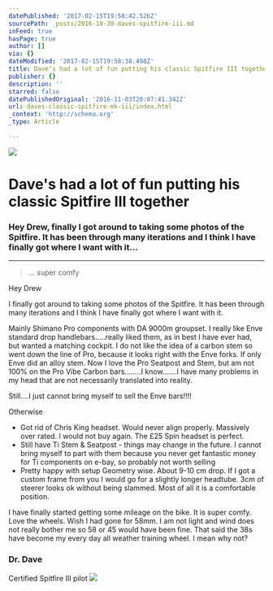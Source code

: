 ```yaml
---
datePublished: '2017-02-15T19:58:42.526Z'
sourcePath: _posts/2016-10-30-daves-spitfire-iii.md
inFeed: true
hasPage: true
author: []
via: {}
dateModified: '2017-02-15T19:58:38.498Z'
title: Dave’s had a lot of fun putting his classic Spitfire III together
publisher: {}
description: ''
starred: false
datePublishedOriginal: '2016-11-03T20:07:41.342Z'
url: daves-classic-spitfire-mk-iii/index.html
_context: 'http://schema.org'
_type: Article

---
```

![](https://the-grid-user-content.s3-us-west-2.amazonaws.com/763b5b1c-8291-46bc-801b-2c1eae5cd804.jpg)

# Dave's had a lot of fun putting his classic Spitfire III together

### Hey Drew, finally I got around to taking some photos of the Spitfire. It has been through many iterations and I think I have finally got where I want with it...

---

> ... super comfy

Hey Drew

I finally got around to taking some photos of the Spitfire. It has been through many iterations and I think I have finally got where I want with it.

Mainly Shimano Pro components with DA 9000m groupset. I really like Enve standard drop handlebars.....really liked them, as in best I have ever had, but wanted a matching cockpit. I do not like the idea of a carbon stem so went down the line of Pro, because it looks right with the Enve forks. If only Enve did an alloy stem. Now I love the Pro Seatpost and Stem, but am not 100% on the Pro Vibe Carbon bars........I know.......I have many problems in my head that are not necessarily translated into reality.

Still....I just cannot bring myself to sell the Enve bars!!!!

Otherwise

* Got rid of Chris King headset. Would never align properly. Massively over rated. I would not buy again. The £25 Spin headset is perfect.
* Still have Ti Stem & Seatpost - things may change in the future. I cannot bring myself to part with them because you never get fantastic money for Ti components on e-bay, so probably not worth selling
* Pretty happy with setup Geometry wise. About 9-10 cm drop. If I got a custom frame from you I would go for a slightly longer headtube. 3cm of steerer looks ok without being slammed. Most of all it is a comfortable position.

I have finally started getting some mileage on the bike. It is super comfy. Love the wheels. Wish I had gone for 58mm. I am not light and wind does not really bother me so 58 or 45 would have been fine. That said the 38s have become my every day all weather training wheel. I mean why not?

### Dr. Dave  
Certified Spitfire III pilot
![](https://the-grid-user-content.s3-us-west-2.amazonaws.com/c2251133-854a-424a-8238-7dfecce83f86.jpg)